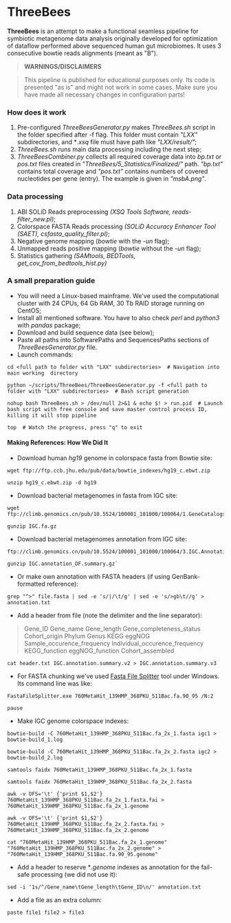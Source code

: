 # ThreeBees

**ThreeBees** is an attempt to make a functional seamless pipeline for symbiotic metagenome data analysis originally developed for optimization of dataflow performed above sequenced human gut microbiomes. It uses 3 consecutive bowtie reads alignments (meant as "B"). 

>**WARNINGS/DISCLAIMERS**

> This pipeline is published for educational purposes only. Its code is presented "as is" and might not work in some cases. Make sure you have made all necessary changes in configuration parts!

### How does it work

 1. Pre-configured *ThreeBeesGenerator.py* makes *ThreeBees.sh* script in the folder specified after -f flag. This folder must contain *"LXX"* subdirectories, and **.xsq* file must have path like *"LXX/result/"*;
 2. *ThreeBees.sh* runs main data processing including the next step;
 3. *ThreeBeesCombiner.py* collects all required coverage data into *bp.txt* or *pos.txt* files created in *"ThreeBees/5_Statistics/Finalized/"* path. *"bp.txt"* contains total coverage and *"pos.txt"* contains numbers of covered nucleotides per gene (entry). The example is given in *"msbA.png"*.

### Data processing

 1. ABI SOLiD Reads preprocessing *(XSQ Tools Software, reads-filter_new.pl)*;
 2. Colorspace FASTA Reads processing *(SOLiD Accuracy Enhancer Tool (SAET), csfasta_quality_filter.pl)*;
 3. Negative genome mapping (*bowtie* with the *-un* flag);
 4. Unmapped reads positive mapping (*bowtie* without the *-un* flag);
 5. Statistics gathering *(SAMtools, BEDTools, get_cov_from_bedtools_hist.py)*

### A small preparation guide

 - You will need a Linux-based mainframe. We've used the computational cluster with 24 CPUs, 64 Gb RAM, 30 Tb RAID storage running on CentOS;
 - Install all mentioned software. You have to also check *perl* and *python3* with *pandas* package;
 - Download and build sequence data (see below);
 - Paste all paths into SoftwarePaths and SequencesPaths sections of *ThreeBeesGenerator.py* file.
 - Launch commands:
```
cd <full path to folder with "LXX" subdirectories>  # Navigation into main working  directory

python ~/scripts/ThreeBees/ThreeBeesGenerator.py -f <full path to folder with "LXX" subdirectories>  # Bash script generation

nohup bash ThreeBees.sh > /dev/null 2>&1 & echo $! > run.pid  # Launch bash script with free console and save master control process ID, killing it will stop pipeline

top  # Watch the progress, press "q" to exit
```

#### Making References: How We Did It

 - Download human *hg19* genome in colorspace fasta from Bowtie site:
```
wget ftp://ftp.ccb.jhu.edu/pub/data/bowtie_indexes/hg19_c.ebwt.zip

unzip hg19_c.ebwt.zip -d hg19
```
    
 - Download bacterial metagenomes in fasta from IGC site:
```
wget ftp://climb.genomics.cn/pub/10.5524/100001_101000/100064/1.GeneCatalogs/IGC.fa.gz

gunzip IGC.fa.gz
```

 - Download bacterial metagenomes annotation from IGC site:
```
ftp://climb.genomics.cn/pub/10.5524/100001_101000/100064/3.IGC.AnnotationInfo/IGC.annotation_OF.summary.gz

gunzip IGC.annotation_OF.summary.gz`
```

 - Or make own annotation with FASTA headers (if using GenBank-formatted reference): 

```
grep "^>" file.fasta | sed -e 's/|/\t/g' | sed -e 's/>gb\t//g' > annotation.txt
```

 - Add a header from file (note the delimiter and the line separator): 
 > Gene_ID	Gene_name	Gene_length	Gene_completeness_status	Cohort_origin	Phylum	Genus	KEGG	eggNOG	Sample_occurence_frequency	Individual_occurence_frequency	KEGG_function	eggNOG_function	Cohort_assembled
 
```
cat header.txt IGC.annotation.summary.v2 > IGC.annotation.summary.v3
```

 - For FASTA chunking we've used [Fasta File Splitter](https://github.com/PNNL-Comp-Mass-Spec/Fasta-File-Splitter) tool under Windows. Its command line was like:

```
FastaFileSplitter.exe 760MetaHit_139HMP_368PKU_511Bac.fa.90_95 /N:2

pause
```

 - Make IGC genome colorspace indexes:

```
bowtie-build -C 760MetaHit_139HMP_368PKU_511Bac.fa_2x_1.fasta igc1 > bowtie-build_1.log

bowtie-build -C 760MetaHit_139HMP_368PKU_511Bac.fa_2x_2.fasta igc2 > bowtie-build_2.log

samtools faidx 760MetaHit_139HMP_368PKU_511Bac.fa_2x_1.fasta

samtools faidx 760MetaHit_139HMP_368PKU_511Bac.fa_2x_2.fasta

awk -v OFS='\t' {'print $1,$2'} 760MetaHit_139HMP_368PKU_511Bac.fa_2x_1.fasta.fai > 760MetaHit_139HMP_368PKU_511Bac.fa_2x_1.genome

awk -v OFS='\t' {'print $1,$2'} 760MetaHit_139HMP_368PKU_511Bac.fa_2x_2.fasta.fai > 760MetaHit_139HMP_368PKU_511Bac.fa_2x_2.genome

cat "760MetaHit_139HMP_368PKU_511Bac.fa_2x_1.genome" "760MetaHit_139HMP_368PKU_511Bac.fa_2x_2.genome" > "760MetaHit_139HMP_368PKU_511Bac.fa.90_95.genome"

```

 - Add a header to reserve **.genome* indexes as annotation for the fail-safe processing (we did not use it):

```
sed -i '1s/^/Gene_name\tGene_length\tGene_ID\n/' annotation.txt
```

 - Add a file as an extra column:

```
paste file1 file2 > file3
```
